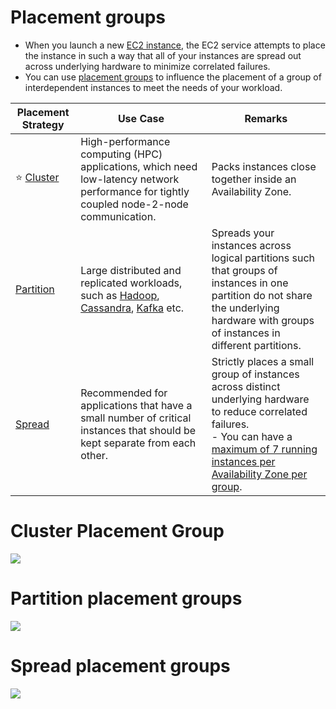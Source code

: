 # Placement groups
- When you launch a new [EC2 instance](../Readme.md), the EC2 service attempts to place the instance in such a way that all of your instances are spread out across underlying hardware to minimize correlated failures. 
- You can use [placement groups](https://docs.aws.amazon.com/AWSEC2/latest/UserGuide/placement-groups.html) to influence the placement of a group of interdependent instances to meet the needs of your workload.

| Placement Strategy                                                                          | Use Case                                                                                                                                                                                                                                                                                                                                            | Remarks                                                                                                                                                                                                                                                                          |
|---------------------------------------------------------------------------------------------|-----------------------------------------------------------------------------------------------------------------------------------------------------------------------------------------------------------------------------------------------------------------------------------------------------------------------------------------------------|----------------------------------------------------------------------------------------------------------------------------------------------------------------------------------------------------------------------------------------------------------------------------------|
| :star: [Cluster](https://docs.aws.amazon.com/AWSEC2/latest/UserGuide/placement-groups.html) | High-performance computing (HPC) applications, which need low-latency network performance for tightly coupled node-2-node communication.                                                                                                                                                                                                            | Packs instances close together inside an Availability Zone.                                                                                                                                                                                                                      |
| [Partition](https://docs.aws.amazon.com/AWSEC2/latest/UserGuide/placement-groups.html)      | Large distributed and replicated workloads, such as [Hadoop](../../../../6_BigDataServices/ApacheHadoop/Readme.md), [Cassandra](../../../../3_DatabaseServices/11_WideColumn-Databases/ApacheCasandra.md), [Kafka](../../../../4_MessageBrokersEDA/Kafka/Readme.md) etc. | Spreads your instances across logical partitions such that groups of instances in one partition do not share the underlying hardware with groups of instances in different partitions.                                                                                           |
| [Spread](https://docs.aws.amazon.com/AWSEC2/latest/UserGuide/placement-groups.html)         | Recommended for applications that have a small number of critical instances that should be kept separate from each other.                                                                                                                                                                                                                           | Strictly places a small group of instances across distinct underlying hardware to reduce correlated failures. <br/>- You can have a [maximum of 7 running instances per Availability Zone per group](https://docs.aws.amazon.com/AWSEC2/latest/UserGuide/placement-groups.html). |

# Cluster Placement Group

![](https://docs.aws.amazon.com/images/AWSEC2/latest/UserGuide/images/placement-group-cluster.png)

# Partition placement groups

![](https://docs.aws.amazon.com/images/AWSEC2/latest/UserGuide/images/placement-group-partition.png)

# Spread placement groups

![](https://docs.aws.amazon.com/images/AWSEC2/latest/UserGuide/images/placement-group-spread.png)
